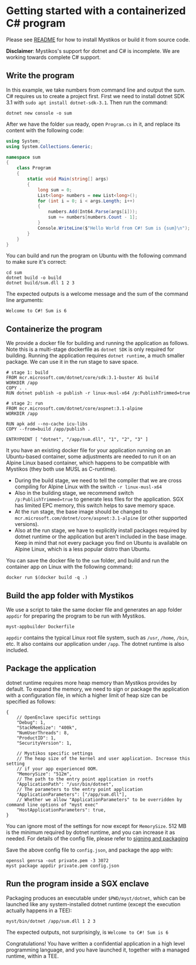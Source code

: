 # Getting started with a containerized C# program

Please see [README](../README.md) for how to install Mystikos or build
it from source code.

**Disclaimer**: Mystikos's support for dotnet and C# is incomplete.
We are working towards complete C# support.

## Write the program

In this example, we take numbers from command line and output the sum.
C# requires us to create a project first. First we need to install dotnet
SDK 3.1 with `sudo apt install dotnet-sdk-3.1`. Then run the command:

```
dotnet new console -o sum
```

After we have the folder `sum` ready, open `Program.cs` in it, and replace
its content with the following code:

```c#
using System;
using System.Collections.Generic;

namespace sum
{
    class Program
    {
        static void Main(string[] args)
        {
            long sum = 0;
            List<long> numbers = new List<long>();
            for (int i = 0; i < args.Length; i++)
            {
                numbers.Add(Int64.Parse(args[i]));
                sum += numbers[numbers.Count - 1];
            }
            Console.WriteLine($"Hello World from C#! Sum is {sum}\n");
        }
    }
}
```

You can build and run the program on Ubuntu with the following command
to make sure it's correct:

```
cd sum
dotnet build -o build
dotnet build/sum.dll 1 2 3
```

The expected outputs is a welcome message and the sum of the command line arguments:

`Welcome to C#! Sum is 6`


## Containerize the program

We provide a docker file for building and running the application as follows.
Note this is a multi-stage dockerfile as `dotnet SDK` is only required for
building. Running the application requires `dotnet runtime`, a much smaller
package. We can use it in the run stage to save space.

```docker
# stage 1: build
FROM mcr.microsoft.com/dotnet/core/sdk:3.1-buster AS build
WORKDIR /app
COPY . .
RUN dotnet publish -o publish -r linux-musl-x64 /p:PublishTrimmed=true

# stage 2: run
FROM mcr.microsoft.com/dotnet/core/aspnet:3.1-alpine
WORKDIR /app

RUN apk add --no-cache icu-libs
COPY --from=build /app/publish .

ENTRYPOINT [ "dotnet", "/app/sum.dll", "1", "2", "3" ]
```

It you have an existing docker file for your application running on an
Ubuntu-based container, some adjustments are needed to run it on
an Alpine Linux based container, which happens to be compatible with
Mystikos (they both use MUSL as C-runtime).

* During the build stage, we need to tell the compiler that we are cross
compiling for Alpine Linux with the switch `-r linux-musl-x64`
* Also in the building stage, we recommend switch `/p:PublishTrimmed=true`
to generate less files for the application. SGX has limited EPC memory,
this switch helps to save memory space.
* At the run stage, the base image should be changed
to `mcr.microsoft.com/dotnet/core/aspnet:3.1-alpine`
(or other supported versions).
* Also at the run stage, we have to explicitly install packages required
by dotnet runtime or the application but aren't included in the base image.
Keep in mind that not every package you find on Ubuntu is available on Alpine
Linux, which is a less popular distro than Ubuntu.

You can save the docker file to the `sum` folder, and build and run the
container app on Linux with the following command:

`docker run $(docker build -q .)`

## Build the app folder with Mystikos

We use a script to take the same docker file and generates an
app folder `appdir` for preparing the program to be run with Mystikos.

```
myst-appbuilder Dockerfile
```
`appdir` contains the typical Linux root file system, such as `/usr`,
`/home`, `/bin`, etc. It also contains our application under `/app`.
The dotnet runtime is also included.

## Package the application

dotnet runtime requires more heap memory than Mystikos provides
by default. To expand the memory, we need to sign or package the application
with a configuration file, in which a higher limit of heap size can be
specified as follows:
```
{
    // OpenEnclave specific settings
    "Debug": 1,
    "StackMemSize": "400k",
    "NumUserThreads": 8,
    "ProductID": 1,
    "SecurityVersion": 1,

    // Mystikos specific settings
    // The heap size of the kernel and user application. Increase this setting
    // if your app experienced OOM.
    "MemorySize": "512m",
    // The path to the entry point application in rootfs
    "ApplicationPath": "/usr/bin/dotnet",
    // The parameters to the entry point application
    "ApplicationParameters": ["/app/sum.dll"],
    // Whether we allow "ApplicationParameters" to be overridden by command line options of "myst exec"
    "HostApplicationParameters": true,
}
```
You can ignore most of the settings for now except for `MemorySize`. 512 MB is the minimum required
by dotnet runtime, and you can increase it as needed. For details of the config file, please refer to
[signing and packaging](./sign-package.md)

Save the above config file to `config.json`, and package the app with:
```
openssl genrsa -out private.pem -3 3072
myst package appdir private.pem config.json
```

## Run the program inside a SGX enclave

Packaging produces an executable under `$PWD/myst/dotnet`, which can be launched
like any system-installed dotnet runtime (except the execution actually happens in a TEE):
```
myst/bin/dotnet /app/sum.dll 1 2 3
```

The expected outputs, not surprisingly, is ``Welcome to C#! Sum is 6``

Congratulations! You have written a confidential application in a
high level programming language, and you have launched it, together with
a managed runtime, within a TEE.
